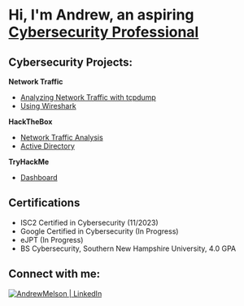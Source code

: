 # Hi, I'm Andrew, an aspiring [Cybersecurity Professional](https://www.linkedin.com/in/andrew-melson-6b52673a/)

## Cybersecurity Projects:

**Network Traffic**
- [Analyzing Network Traffic with tcpdump](https://github.com/joshmadakor1/Algorithms-Practice)
- [Using Wireshark](https://github.com/joshmadakor1/4chan-Image-Analysis-Middleware-C964)

**HackTheBox**
- [Network Traffic Analysis](https://github.com/joshmadakor1/Sentinel-Lab)
- [Active Directory](https://github.com/joshmadakor1/Jwipe.PowerShell)

**TryHackMe**
- [Dashboard](https://github.com/joshmadakor1/EncrypterPOC)

## Certifications

- ISC2 Certified in Cybersecurity (11/2023)
- Google Certified in Cybersecurity (In Progress)
- eJPT (In Progress)
- BS Cybersecurity, Southern New Hampshire University, 4.0 GPA

## Connect with me:

[![AndrewMelson | LinkedIn](https://cdn.jsdelivr.net/npm/simple-icons@v3/icons/linkedin.svg)][linkedin]

[linkedin]: https://www.linkedin.com/in/andrew-melson-6b52673a/
